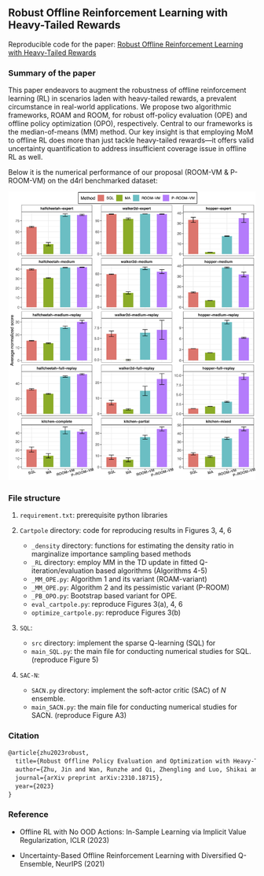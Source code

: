 Robust Offline Reinforcement Learning with Heavy-Tailed Rewards
---------------

Reproducible code for the paper: [Robust Offline Reinforcement Learning with Heavy-Tailed Rewards](https://arxiv.org/abs/2310.18715)

### Summary of the paper

This paper endeavors to augment the robustness of offline reinforcement learning (RL) in scenarios laden with heavy-tailed rewards, a prevalent circumstance in real-world applications. We propose two algorithmic frameworks, ROAM and ROOM, for robust off-policy evaluation (OPE) and offline policy optimization (OPO), respectively. Central to our frameworks is the median-of-means (MM) method. Our key insight is that employing MoM to offline RL does more than just tackle heavy-tailed rewards—it offers valid uncertainty quantification to address insufficient coverage issue in offline RL as well.

Below it is the numerical performance of our proposal (ROOM-VM & P-ROOM-VM) on the d4rl benchmarked dataset:

![](./figure/sql_bar.png)

### File structure

1. `requirement.txt`: prerequisite python libraries

2. `Cartpole` directory: code for reproducing results in Figures 3, 4, 6
   - `_density` directory: functions for estimating the density ratio in marginalize importance sampling based methods
   - `_RL` directory: employ MM in the TD update in fitted Q-iteration/evaluation based algorithms (Algorithms 4-5)
   - `_MM_OPE.py`: Algorithm 1 and its variant (ROAM-variant)
   - `_MM_OPE.py`: Algorithm 2 and its pessimistic variant (P-ROOM)
   - `_PB_OPO.py`: Bootstrap based variant for OPE.
   - `eval_cartpole.py`: reproduce Figures 3(a), 4, 6
   - `optimize_cartpole.py`: reproduce Figures 3(b)

3. `SQL`:
   - `src` directory: implement the sparse Q-learning (SQL) for 
   - `main_SQL.py`: the main file for conducting numerical studies for SQL. (reproduce Figure 5)

4. `SAC-N`:
   - `SACN.py` directory: implement the soft-actor critic (SAC) of $N$ ensemble.
   - `main_SACN.py`: the main file for conducting numerical studies for SACN. (reproduce Figure A3)
  
### Citation

```tex
@article{zhu2023robust,
  title={Robust Offline Policy Evaluation and Optimization with Heavy-Tailed Rewards},
  author={Zhu, Jin and Wan, Runzhe and Qi, Zhengling and Luo, Shikai and Shi, Chengchun},
  journal={arXiv preprint arXiv:2310.18715},
  year={2023}
}
```

### Reference

- Offline RL with No OOD Actions: In-Sample Learning via Implicit Value Regularization, ICLR (2023)

- Uncertainty-Based Offline Reinforcement Learning with Diversified Q-Ensemble, NeurIPS (2021)
